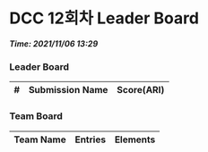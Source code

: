 # DCC 12회차 Leader Board
***Time: 2021/11/06 13:29***

### Leader Board

|#|Submission Name|Score(ARI)|
|:---:|:---:|:---:|

### Team Board

|Team Name|Entries|Elements|
|:---:|:---:|:---:|
